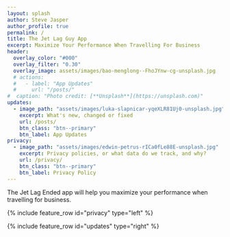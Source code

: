 ```yaml
---
layout: splash
author: Steve Jasper
author_profile: true
permalink: /
title: The Jet Lag Guy App
excerpt: Maximize Your Performance When Travelling For Business
header:
  overlay_color: "#000"
  overlay_filter: "0.30"
  overlay_image: assets/images/bao-menglong--FhoJYnw-cg-unsplash.jpg
  # actions:
  #   - label: "App Updates"
  #     url: "/posts/"
#  caption: "Photo credit: [**Unsplash**](https://unsplash.com)"
updates:
  - image_path: "assets/images/luka-slapnicar-yqeXLR81Uj0-unsplash.jpg"
    excerpt: What's new, changed or fixed 
    url: /posts/
    btn_class: "btn--primary"
    btn_label: App Updates
privacy:
  - image_path: "assets/images/edwin-petrus-rICa0fLe88E-unsplash.jpg"
    excerpt: Privacy policies, or what data do we track, and why?
    url: /privacy/
    btn_class: "btn--primary"
    btn_label: Privacy Policy
---
```


<!-- TODO: Paragraph or two about the app, and links to it in the app stores -->

The Jet Lag Ended app will help you maximize your performance when travelling for business.

{% include feature_row id="privacy" type="left" %}

{% include feature_row id="updates" type="right" %}
